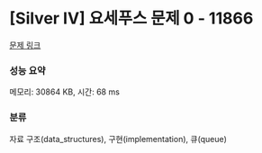 # [Silver IV] 요세푸스 문제 0 - 11866 

[문제 링크](https://www.acmicpc.net/problem/11866) 

### 성능 요약

메모리: 30864 KB, 시간: 68 ms

### 분류

자료 구조(data_structures), 구현(implementation), 큐(queue)


